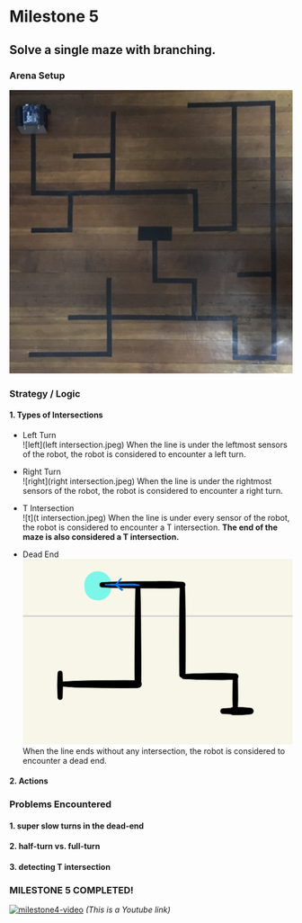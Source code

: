 
# Milestone 5
## Solve a single maze with branching.

### Arena Setup
![arena5](arena5.jpg)



### Strategy / Logic
#### 1. Types of Intersections
- Left Turn  
![left](left intersection.jpeg)
When the line is under the leftmost sensors of the robot, the robot is considered to encounter a left turn.  

- Right Turn  
![right](right intersection.jpeg)
When the line is under the rightmost sensors of the robot, the robot is considered to encounter a right turn.  

- T Intersection  
![t](t intersection.jpeg)
When the line is under every sensor of the robot, the robot is considered to encounter a T intersection.
**The end of the maze is also considered a T intersection.**

- Dead End  
![deadend](deadend.jpeg)
When the line ends without any intersection, the robot is considered to encounter a dead end.

#### 2. Actions

### Problems Encountered

#### 1. super slow turns in the dead-end

#### 2. half-turn vs. full-turn

#### 3. detecting T intersection


  
### MILESTONE 5 COMPLETED!   
[![milestone4-video](http://img.youtube.com/vi/qSIA5p916dI/0.jpg)](https://www.youtube.com/watch?v=qSIA5p916dI)
*(This is a Youtube link)*  

